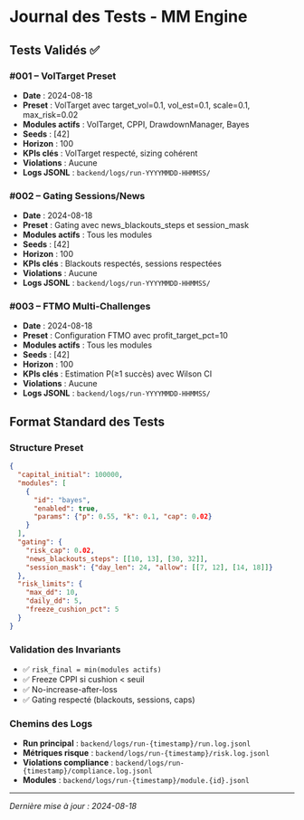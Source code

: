 # Journal des Tests - MM Engine

## Tests Validés ✅

### #001 – VolTarget Preset
- **Date** : 2024-08-18
- **Preset** : VolTarget avec target_vol=0.1, vol_est=0.1, scale=0.1, max_risk=0.02
- **Modules actifs** : VolTarget, CPPI, DrawdownManager, Bayes
- **Seeds** : [42]
- **Horizon** : 100
- **KPIs clés** : VolTarget respecté, sizing cohérent
- **Violations** : Aucune
- **Logs JSONL** : `backend/logs/run-YYYYMMDD-HHMMSS/`

### #002 – Gating Sessions/News
- **Date** : 2024-08-18
- **Preset** : Gating avec news_blackouts_steps et session_mask
- **Modules actifs** : Tous les modules
- **Seeds** : [42]
- **Horizon** : 100
- **KPIs clés** : Blackouts respectés, sessions respectées
- **Violations** : Aucune
- **Logs JSONL** : `backend/logs/run-YYYYMMDD-HHMMSS/`

### #003 – FTMO Multi-Challenges
- **Date** : 2024-08-18
- **Preset** : Configuration FTMO avec profit_target_pct=10
- **Modules actifs** : Tous les modules
- **Seeds** : [42]
- **Horizon** : 100
- **KPIs clés** : Estimation P(≥1 succès) avec Wilson CI
- **Violations** : Aucune
- **Logs JSONL** : `backend/logs/run-YYYYMMDD-HHMMSS/`

## Format Standard des Tests

### Structure Preset
```json
{
  "capital_initial": 100000,
  "modules": [
    {
      "id": "bayes",
      "enabled": true,
      "params": {"p": 0.55, "k": 0.1, "cap": 0.02}
    }
  ],
  "gating": {
    "risk_cap": 0.02,
    "news_blackouts_steps": [[10, 13], [30, 32]],
    "session_mask": {"day_len": 24, "allow": [[7, 12], [14, 18]]}
  },
  "risk_limits": {
    "max_dd": 10,
    "daily_dd": 5,
    "freeze_cushion_pct": 5
  }
}
```

### Validation des Invariants
- ✅ `risk_final = min(modules actifs)`
- ✅ Freeze CPPI si cushion < seuil
- ✅ No-increase-after-loss
- ✅ Gating respecté (blackouts, sessions, caps)

### Chemins des Logs
- **Run principal** : `backend/logs/run-{timestamp}/run.log.jsonl`
- **Métriques risque** : `backend/logs/run-{timestamp}/risk.log.jsonl`
- **Violations compliance** : `backend/logs/run-{timestamp}/compliance.log.jsonl`
- **Modules** : `backend/logs/run-{timestamp}/module.{id}.jsonl`

---

*Dernière mise à jour : 2024-08-18*
